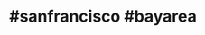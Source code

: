 ---
title: "#sanfrancisco #bayarea"
id: tag.id
permalink: "/tags/%23sanfrancisco%20%23bayarea"
videos: [1695]
---
